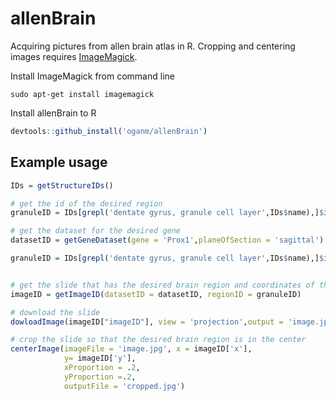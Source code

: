 # allenBrain
Acquiring pictures from allen brain atlas in R. Cropping and centering images requires [ImageMagick](http://www.imagemagick.org/).

Install ImageMagick from command line
```
sudo apt-get install imagemagick
```

Install allenBrain to R
``` r
devtools::github_install('oganm/allenBrain')
```




## Example usage
``` r
IDs = getStructureIDs()

# get the id of the desired region
granuleID = IDs[grepl('dentate gyrus, granule cell layer',IDs$name),]$id

# get the dataset for the desired gene
datasetID = getGeneDataset(gene = 'Prox1',planeOfSection = 'sagittal')

granuleID = IDs[grepl('dentate gyrus, granule cell layer',IDs$name),]$id


# get the slide that has the desired brain region and coordinates of the center of the region
imageID = getImageID(datasetID = datasetID, regionID = granuleID)

# download the slide
dowloadImage(imageID["imageID"], view = 'projection',output = 'image.jpg')

# crop the slide so that the desired brain region is in the center
centerImage(imageFile = 'image.jpg', x = imageID['x'],
            y= imageID['y'],
            xProportion = .2,
            yProportion =.2,
            outputFile = 'cropped.jpg')
```
